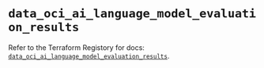 # `data_oci_ai_language_model_evaluation_results`

Refer to the Terraform Registory for docs: [`data_oci_ai_language_model_evaluation_results`](https://registry.terraform.io/providers/oracle/oci/6.18.0/docs/data-sources/ai_language_model_evaluation_results).
